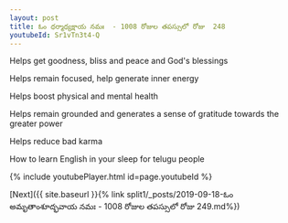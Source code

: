 ```yaml
---
layout: post
title: ఓం ధర్మాధ్యక్షాయ నమః  - 1008 రోజుల తపస్సులో రోజు  248
youtubeId: Sr1vTn3t4-Q
---
```

 
 
Helps get goodness, bliss and peace and God's blessings
 
Helps remain focused, help generate inner energy 
 
Helps boost physical and mental health 
 
Helps remain grounded and generates a sense of gratitude towards the greater power 
 
Helps reduce bad karma
 
How to learn English in your sleep for telugu people
 
 
 
 


{% include youtubePlayer.html id=page.youtubeId %}
 
[Next]({{ site.baseurl }}{% link split1/_posts/2019-09-18-ఓం అమృతాంశూద్భవాయ నమః  - 1008 రోజుల తపస్సులో రోజు  249.md%})
 
